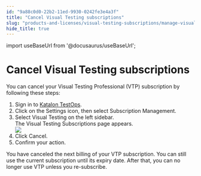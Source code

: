 ```yaml
---
id: "9a88c0d0-22b2-11ed-9930-0242fe3e4a3f"
title: "Cancel Visual Testing subscriptions"
slug: "products-and-licenses/visual-testing-subscriptions/manage-visual-testing-subscriptions/cancel-visual-testing-subscriptions"
hide_title: true
---
```

import useBaseUrl from '@docusaurus/useBaseUrl';


# <a id="task-9068" class="anchor_top_offset"/><a id="ariaid-title1" class="anchor_top_offset"/>Cancel Visual Testing subscriptions

<section xmlns="http://www.w3.org/1999/xhtml" className="section context">You can cancel your Visual Testing Professional (VTP) subscription by following these steps:</section> 
<ol xmlns="http://www.w3.org/1999/xhtml" className="ol steps"><li className="li step stepexpand"><span className="ph cmd">Sign in to <a className="xref j-external-link" href="https://testops.katalon.io/login" target="_blank">Katalon TestOps</a>.</span></li><li className="li step stepexpand"><span className="ph cmd">Click on the <span className="ph uicontrol">Settings</span> icon, then select <span className="ph uicontrol">Subscription Management</span>.</span></li><li className="li step stepexpand"><span className="ph cmd">Select <span className="ph uicontrol">Visual Testing</span> on the left sidebar.</span><div className="itemgroup info">The <span className="ph uicontrol">Visual Testing Subscriptions</span> page appears.</div><div className="itemgroup stepresult"><img className="image" src={useBaseUrl("/9a8b58e0-22b2-11ed-9930-0242fe3e4a3f.png")} /></div></li><li className="li step stepexpand"><span className="ph cmd">Click <span className="ph uicontrol">Cancel</span>.</span></li><li className="li step stepexpand"><span className="ph cmd">Confirm your action.</span></li></ol> 
<section xmlns="http://www.w3.org/1999/xhtml" className="section result">You have canceled the next billing of your VTP subscription. You can still use the current subscription until its expiry date. After that, you can no longer use VTP unless you re-subscribe. </section> 
